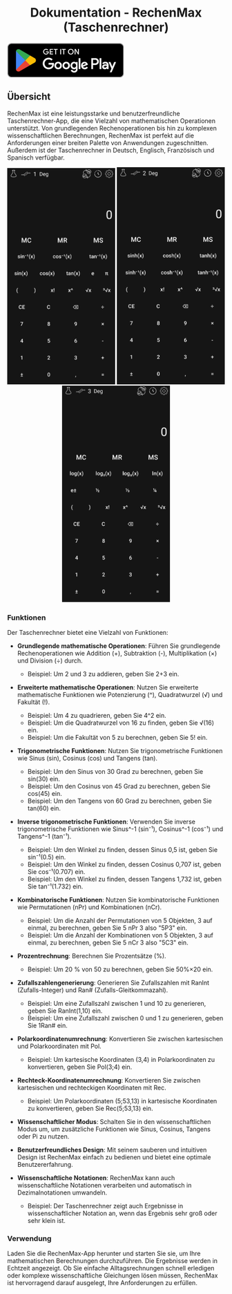 <div align="center">

# Dokumentation - RechenMax (Taschenrechner)
</div>

<a href="https://play.google.com/store/apps/details?id=com.mlprograms.rechenmax&hl=de" target="_blank">
  <img src="pictures/GetItOnGooglePlay_Badge_Web_color_English.png" alt="Holen Sie sich die App im Google Play Store">
</a>

## Übersicht

RechenMax ist eine leistungsstarke und benutzerfreundliche Taschenrechner-App, die eine Vielzahl von mathematischen Operationen unterstützt. Von grundlegenden Rechenoperationen bis hin zu komplexen wissenschaftlichen Berechnungen, RechenMax ist perfekt auf die Anforderungen einer breiten Palette von Anwendungen zugeschnitten. Außerdem ist der Taschenrechner in Deutsch, Englisch, Französisch und Spanisch verfügbar.

<div align="center">
  <img src="pictures/RM1.png" alt="RechenMaxBild1" width="250"/>
  <img src="pictures/RM2.png" alt="RechenMaxBild2" width="250"/>
  <img src="pictures/RM3.png" alt="RechenMaxBild3" width="250"/>
</div>

### Funktionen

Der Taschenrechner bietet eine Vielzahl von Funktionen:

- **Grundlegende mathematische Operationen**: Führen Sie grundlegende Rechenoperationen wie Addition (+), Subtraktion (-), Multiplikation (×) und Division (÷) durch.
  - Beispiel: Um 2 und 3 zu addieren, geben Sie 2+3 ein.

- **Erweiterte mathematische Operationen**: Nutzen Sie erweiterte mathematische Funktionen wie Potenzierung (^), Quadratwurzel (√) und Fakultät (!).
  - Beispiel: Um 4 zu quadrieren, geben Sie 4^2 ein.
  - Beispiel: Um die Quadratwurzel von 16 zu finden, geben Sie √(16) ein.
  - Beispiel: Um die Fakultät von 5 zu berechnen, geben Sie 5! ein.

- **Trigonometrische Funktionen**: Nutzen Sie trigonometrische Funktionen wie Sinus (sin), Cosinus (cos) und Tangens (tan).
  - Beispiel: Um den Sinus von 30 Grad zu berechnen, geben Sie sin(30) ein.
  - Beispiel: Um den Cosinus von 45 Grad zu berechnen, geben Sie cos(45) ein.
  - Beispiel: Um den Tangens von 60 Grad zu berechnen, geben Sie tan(60) ein.

- **Inverse trigonometrische Funktionen**: Verwenden Sie inverse trigonometrische Funktionen wie Sinus^-1 (sin⁻¹), Cosinus^-1 (cos⁻¹) und Tangens^-1 (tan⁻¹).
  - Beispiel: Um den Winkel zu finden, dessen Sinus 0,5 ist, geben Sie sin⁻¹(0.5) ein.
  - Beispiel: Um den Winkel zu finden, dessen Cosinus 0,707 ist, geben Sie cos⁻¹(0.707) ein.
  - Beispiel: Um den Winkel zu finden, dessen Tangens 1,732 ist, geben Sie tan⁻¹(1.732) ein.

- **Kombinatorische Funktionen**: Nutzen Sie kombinatorische Funktionen wie Permutationen (nPr) und Kombinationen (nCr).
  - Beispiel: Um die Anzahl der Permutationen von 5 Objekten, 3 auf einmal, zu berechnen, geben Sie 5 nPr 3 also "5P3" ein.
  - Beispiel: Um die Anzahl der Kombinationen von 5 Objekten, 3 auf einmal, zu berechnen, geben Sie 5 nCr 3 also "5C3" ein.

- **Prozentrechnung**: Berechnen Sie Prozentsätze (%).
  - Beispiel: Um 20 % von 50 zu berechnen, geben Sie 50%×20 ein.

- **Zufallszahlengenerierung**: Generieren Sie Zufallszahlen mit RanInt (Zufalls-Integer) und Ran# (Zufalls-Gleitkommazahl).
  - Beispiel: Um eine Zufallszahl zwischen 1 und 10 zu generieren, geben Sie RanInt(1,10) ein.
  - Beispiel: Um eine Zufallszahl zwischen 0 und 1 zu generieren, geben Sie 1Ran# ein.

- **Polarkoordinatenumrechnung**: Konvertieren Sie zwischen kartesischen und Polarkoordinaten mit Pol.
  - Beispiel: Um kartesische Koordinaten (3,4) in Polarkoordinaten zu konvertieren, geben Sie Pol(3;4) ein.

- **Rechteck-Koordinatenumrechnung**: Konvertieren Sie zwischen kartesischen und rechteckigen Koordinaten mit Rec.
  - Beispiel: Um Polarkoordinaten (5;53,13) in kartesische Koordinaten zu konvertieren, geben Sie Rec(5;53,13) ein.

- **Wissenschaftlicher Modus**: Schalten Sie in den wissenschaftlichen Modus um, um zusätzliche Funktionen wie Sinus, Cosinus, Tangens oder Pi zu nutzen.

- **Benutzerfreundliches Design**: Mit seinem sauberen und intuitiven Design ist RechenMax einfach zu bedienen und bietet eine optimale Benutzererfahrung.

- **Wissenschaftliche Notationen**: RechenMax kann auch wissenschaftliche Notationen verarbeiten und automatisch in Dezimalnotationen umwandeln.
  - Beispiel: Der Taschenrechner zeigt auch Ergebnisse in wissenschaftlicher Notation an, wenn das Ergebnis sehr groß oder sehr klein ist.

<!--
<div align="center">
  <img src="pictures/RM6.png" alt="RechenMaxBild6" width="150"/>
  <img src="pictures/RM7.png" alt="RechenMaxBild7" width="150"/>
  <img src="pictures/RM8.png" alt="RechenMaxBild8" width="150"/>
  <img src="pictures/RM9.png" alt="RechenMaxBild9" width="150"/>
  <img src="pictures/RM10.png" alt="RechenMaxBild10" width="150"/>
</div>
-->

### Verwendung

Laden Sie die RechenMax-App herunter und starten Sie sie, um Ihre mathematischen Berechnungen durchzuführen. Die Ergebnisse werden in Echtzeit angezeigt. Ob Sie einfache Alltagsrechnungen schnell erledigen oder komplexe wissenschaftliche Gleichungen lösen müssen, RechenMax ist hervorragend darauf ausgelegt, Ihre Anforderungen zu erfüllen.
